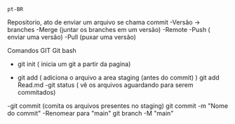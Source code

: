 	pt-BR
Repositorio, ato de enviar um arquivo se chama commit
	-Versão -> branches
	-Merge (juntar os branches em um versão)
	-Remote
	-Push ( enviar uma versão)
	-Pull (puxar uma versão)

Comandos GIT
Git bash 
  - git init ( inicia um git a partir da pagina)
  
  - git add ( adiciona o arquivo a area staging (antes do commit) )
	git add Read.md
  -git status ( vê os arquivos aguardando para serem commitados)
  
  -git commit (comita os arquivos presentes no staging)
	git commit -m "Nome do commit"
  -Renomear para "main"
	git branch -M "main"
